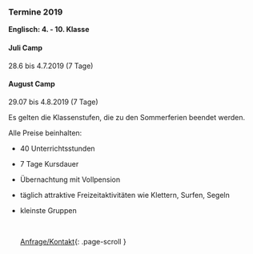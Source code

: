 ### Termine 2019

**Englisch: 4. - 10. Klasse**

#### Juli Camp

28.6 bis 4.7.2019 (7 Tage)

#### August Camp

29.07 bis  4.8.2019 (7 Tage)



Es gelten die Klassenstufen, die zu den Sommerferien beendet werden.


Alle Preise beinhalten:

+ 40 Unterrichtsstunden

+ 7 Tage Kursdauer

+ Übernachtung mit Vollpension

+ täglich attraktive Freizeitaktivitäten wie Klettern, Surfen, Segeln

+ kleinste Gruppen

  ​

   [Anfrage/Kontakt](#contact){: .page-scroll }

